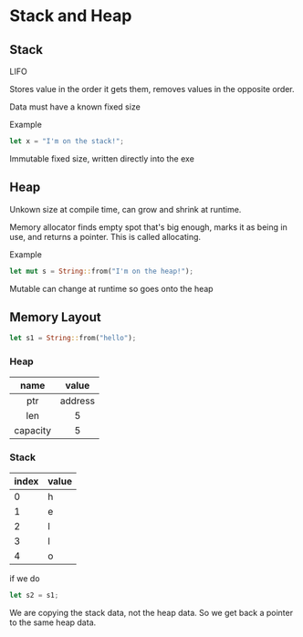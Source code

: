 # Stack and Heap

## Stack
LIFO

Stores value in the order it gets them, removes values in the opposite order.

Data must have a known fixed size 

Example
```rust
let x = "I'm on the stack!";
```
Immutable fixed size, written directly into the exe

## Heap
Unkown size at compile time, can grow and shrink at runtime.

Memory allocator finds empty spot that's big enough, marks it as being in use, and returns a pointer. This is called allocating.

Example
```rust
let mut s = String::from("I'm on the heap!");
```
Mutable can change at runtime so goes onto the heap

## Memory Layout
```rust
let s1 = String::from("hello");
```

### Heap
|   name   |  value  |
|:--------:|:-------:|
| ptr      | address |
| len      | 5       |
| capacity | 5       |

### Stack
| index | value |
|-------|-------|
| 0     | h     |
| 1     | e     |
| 2     | l     |
| 3     | l     |
| 4     | o     |

if we do 
```rust
let s2 = s1;
```
We are copying the stack data, not the heap data. So we get back a pointer to the same heap data.